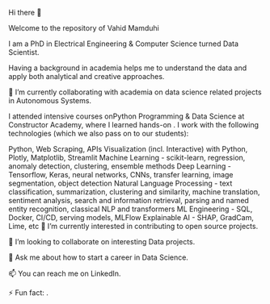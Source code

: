 Hi there 👋

Welcome to the repository of Vahid Mamduhi

I am a PhD in Electrical Engineering & Computer Science turned Data Scientist.

Having a background in academia helps me to understand the data and apply both analytical and creative approaches.

🔭 I’m currently collaborating with academia on data science related projects in Autonomous Systems.

I attended intensive courses onPython Programming & Data Science at Constructor Academy, where I learned hands-on . I work with the following technologies (which we also pass on to our students):

Python, Web Scraping, APIs
Visualization (incl. Interactive) with Python, Plotly, Matplotlib, Streamlit
Machine Learning - scikit-learn, regression, anomaly detection, clustering, ensemble methods
Deep Learning - Tensorflow, Keras, neural networks, CNNs, transfer learning, image segmentation, object detection
Natural Language Processing - text classification, summarization, clustering and similarity, machine translation, sentiment analysis, search and information retrieval, parsing and named entity recognition, classical NLP and transformers
ML Engineering - SQL, Docker, CI/CD, serving models, MLFlow
Explainable AI - SHAP, GradCam, Lime, etc
🌱 I’m currently interested in contributing to open source projects.

👯 I’m looking to collaborate on interesting Data projects.

💬 Ask me about how to start a career in Data Science.

📫 You can reach me on LinkedIn.

⚡ Fun fact: .
